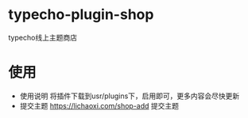 # typecho-plugin-shop
typecho线上主题商店

# 使用
* 使用说明 将插件下载到usr/plugins下，启用即可，更多内容会尽快更新
* 提交主题 https://lichaoxi.com/shop-add 提交主题
